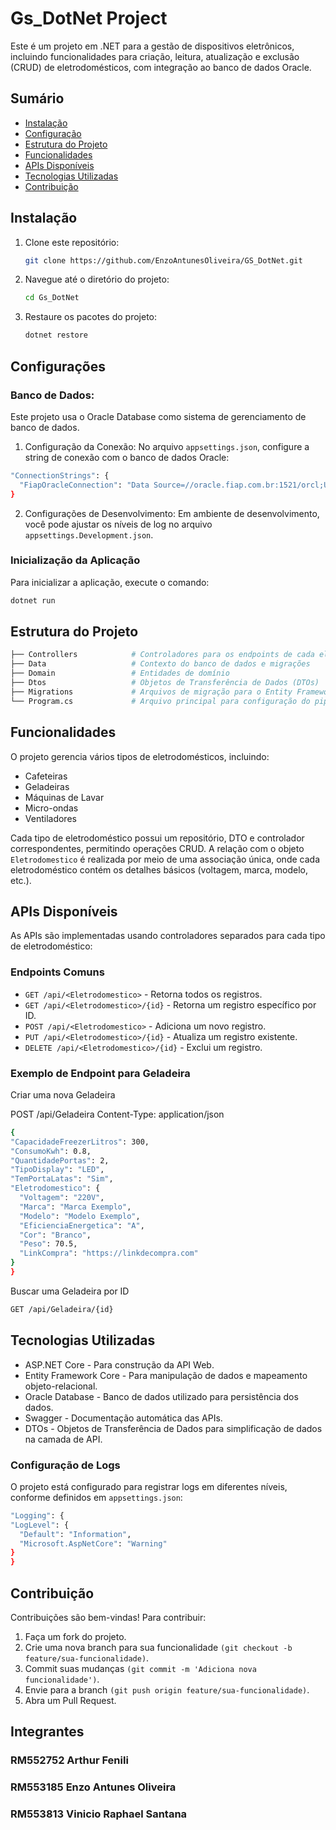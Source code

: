 # Gs_DotNet Project

Este é um projeto em .NET para a gestão de dispositivos eletrônicos, incluindo funcionalidades para criação, leitura, atualização e exclusão (CRUD) de eletrodomésticos, com integração ao banco de dados Oracle.

## Sumário

- [Instalação](#instalação)
- [Configuração](#configuração)
- [Estrutura do Projeto](#estrutura-do-projeto)
- [Funcionalidades](#funcionalidades)
- [APIs Disponíveis](#apis-disponíveis)
- [Tecnologias Utilizadas](#tecnologias-utilizadas)
- [Contribuição](#contribuição)

## Instalação

1. Clone este repositório:
   ```bash
   git clone https://github.com/EnzoAntunesOliveira/GS_DotNet.git
2. Navegue até o diretório do projeto:
    ```bash
   cd Gs_DotNet
4. Restaure os pacotes do projeto:
     ```bash
   dotnet restore

## Configurações

### Banco de Dados:

Este projeto usa o Oracle Database como sistema de gerenciamento de banco de dados.

1. Configuração da Conexão: No arquivo `appsettings.json`, configure a string de conexão com o banco de dados Oracle:
```bash
"ConnectionStrings": {
  "FiapOracleConnection": "Data Source=//oracle.fiap.com.br:1521/orcl;User Id=<SeuUserId>;Password=<SuaSenha>;"
}
 ```
2. Configurações de Desenvolvimento: Em ambiente de desenvolvimento, você pode ajustar os níveis de log no arquivo `appsettings.Development.json`.

### Inicialização da Aplicação
Para inicializar a aplicação, execute o comando:
 ```bash
dotnet run
 ```
## Estrutura do Projeto
```bash
├── Controllers            # Controladores para os endpoints de cada eletrodoméstico
├── Data                   # Contexto do banco de dados e migrações
├── Domain                 # Entidades de domínio
├── Dtos                   # Objetos de Transferência de Dados (DTOs)
├── Migrations             # Arquivos de migração para o Entity Framework
└── Program.cs             # Arquivo principal para configuração do pipeline da aplicação
```
## Funcionalidades

O projeto gerencia vários tipos de eletrodomésticos, incluindo:
- Cafeteiras
- Geladeiras
- Máquinas de Lavar
- Micro-ondas
- Ventiladores

Cada tipo de eletrodoméstico possui um repositório, DTO e controlador correspondentes, permitindo operações CRUD. A relação com o objeto `Eletrodomestico` é realizada por meio de uma associação única, onde cada eletrodoméstico contém os detalhes básicos (voltagem, marca, modelo, etc.).

## APIs Disponíveis
As APIs são implementadas usando controladores separados para cada tipo de eletrodoméstico:

### Endpoints Comuns
- `GET /api/<Eletrodomestico>` - Retorna todos os registros.
- `GET /api/<Eletrodomestico>/{id}` - Retorna um registro específico por ID.
- `POST /api/<Eletrodomestico>` - Adiciona um novo registro.
- `PUT /api/<Eletrodomestico>/{id}` - Atualiza um registro existente.
- `DELETE /api/<Eletrodomestico>/{id}` - Exclui um registro.

### Exemplo de Endpoint para Geladeira
Criar uma nova Geladeira

POST /api/Geladeira
Content-Type: application/json
  ```bash
{
  "CapacidadeFreezerLitros": 300,
  "ConsumoKwh": 0.8,
  "QuantidadePortas": 2,
  "TipoDisplay": "LED",
  "TemPortaLatas": "Sim",
  "Eletrodomestico": {
    "Voltagem": "220V",
    "Marca": "Marca Exemplo",
    "Modelo": "Modelo Exemplo",
    "EficienciaEnergetica": "A",
    "Cor": "Branco",
    "Peso": 70.5,
    "LinkCompra": "https://linkdecompra.com"
  }
}
```
Buscar uma Geladeira por ID
  ```bash
GET /api/Geladeira/{id}
 ```
## Tecnologias Utilizadas
- ASP.NET Core - Para construção da API Web.
- Entity Framework Core - Para manipulação de dados e mapeamento objeto-relacional.
- Oracle Database - Banco de dados utilizado para persistência dos dados.
- Swagger - Documentação automática das APIs.
- DTOs - Objetos de Transferência de Dados para simplificação de dados na camada de API.

### Configuração de Logs
O projeto está configurado para registrar logs em diferentes níveis, conforme definidos em `appsettings.json`:
  ```bash
"Logging": {
  "LogLevel": {
    "Default": "Information",
    "Microsoft.AspNetCore": "Warning"
  }
}
 ```
## Contribuição

Contribuições são bem-vindas! Para contribuir:

1. Faça um fork do projeto.
2. Crie uma nova branch para sua funcionalidade `(git checkout -b feature/sua-funcionalidade)`.
3. Commit suas mudanças `(git commit -m 'Adiciona nova funcionalidade')`.
4. Envie para a branch `(git push origin feature/sua-funcionalidade)`.
5. Abra um Pull Request.

## Integrantes
### RM552752 Arthur Fenili
### RM553185 Enzo Antunes Oliveira
### RM553813 Vinicio Raphael Santana




